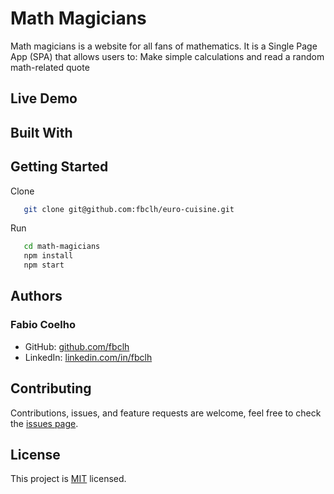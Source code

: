 # Math Magicians

Math magicians is a website for all fans of mathematics. It is a Single Page App (SPA) that allows users to: Make simple calculations and read a random math-related quote

## Live Demo

## Built With

## Getting Started

Clone

```sh
   git clone git@github.com:fbclh/euro-cuisine.git
```

Run

```sh
   cd math-magicians
   npm install
   npm start
```

## Authors

### Fabio Coelho

- GitHub: [github.com/fbclh](https://github.com/fbclh)
- LinkedIn: [linkedin.com/in/fbclh](https://www.linkedin.com/in/fbclh)

## Contributing

Contributions, issues, and feature requests are welcome, feel free to check the [issues page](../../issues/).

## License

This project is [MIT](LICENSE) licensed.
